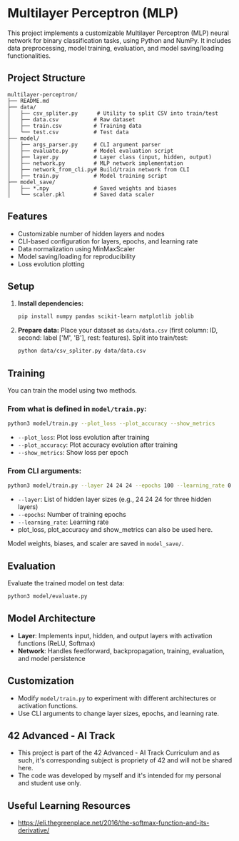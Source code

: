 # Multilayer Perceptron (MLP)

This project implements a customizable Multilayer Perceptron (MLP) neural network for binary classification tasks, using Python and NumPy. It includes data preprocessing, model training, evaluation, and model saving/loading functionalities.

## Project Structure

```
multilayer-perceptron/
├── README.md
├── data/
│   ├── csv_spliter.py      # Utility to split CSV into train/test
│   ├── data.csv           # Raw dataset
│   ├── train.csv          # Training data
│   └── test.csv           # Test data
├── model/
│   ├── args_parser.py     # CLI argument parser
│   ├── evaluate.py        # Model evaluation script
│   ├── layer.py           # Layer class (input, hidden, output)
│   ├── network.py         # MLP network implementation
│   ├── network_from_cli.py# Build/train network from CLI
│   ├── train.py           # Model training script
├── model_save/
│   ├── *.npy              # Saved weights and biases
│   └── scaler.pkl         # Saved data scaler
```

## Features

- Customizable number of hidden layers and nodes
- CLI-based configuration for layers, epochs, and learning rate
- Data normalization using MinMaxScaler
- Model saving/loading for reproducibility
- Loss evolution plotting

## Setup

1. **Install dependencies:**
	```zsh
	pip install numpy pandas scikit-learn matplotlib joblib
	```

2. **Prepare data:**
	Place your dataset as `data/data.csv` (first column: ID, second: label ['M', 'B'], rest: features).
	Split into train/test:
	```zsh
	python data/csv_spliter.py data/data.csv
	```

## Training

You can train the model using two methods.

### From what is defined in `model/train.py`:
```zsh
python3 model/train.py --plot_loss --plot_accuracy --show_metrics
```

- `--plot_loss`: Plot loss evolution after training
- `--plot_accuracy`: Plot accuracy evolution after training
- `--show_metrics`: Show loss per epoch

### From CLI arguments:
```zsh
python3 model/train.py --layer 24 24 24 --epochs 100 --learning_rate 0.01
```

- `--layer`: List of hidden layer sizes (e.g., 24 24 24 for three hidden layers)
- `--epochs`: Number of training epochs
- `--learning_rate`: Learning rate
- plot_loss, plot_accuracy and show_metrics can also be used here.

Model weights, biases, and scaler are saved in `model_save/`.

## Evaluation

Evaluate the trained model on test data:

```zsh
python3 model/evaluate.py
```

## Model Architecture

- **Layer**: Implements input, hidden, and output layers with activation functions (ReLU, Softmax)
- **Network**: Handles feedforward, backpropagation, training, evaluation, and model persistence

## Customization

- Modify `model/train.py` to experiment with different architectures or activation functions.
- Use CLI arguments to change layer sizes, epochs, and learning rate.

## 42 Advanced - AI Track

- This project is part of the 42 Advanced - AI Track Curriculum and as such, it's corresponding subject is propriety of 42 and will not be shared here.
- The code was developed by myself and it's intended for my personal and student use only.

## Useful Learning Resources

- https://eli.thegreenplace.net/2016/the-softmax-function-and-its-derivative/
